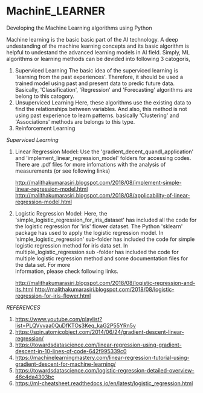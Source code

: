 # MachinE_LEARNER
Developing the Machine Learning algorithms using Python

Machine learning is the basic basic part of the AI technology. A deep undestanding of the machine learning concepts and its basic algorithm is helpful to undestand the advanced learning models in AI field. Simply, ML algorithms or learning methods can be devided into following 3 catogoris,
1. Superviced Learning 
      The basic idea of the superviced learning is 'learning from the past experiences'. Therefore, it should be used a trained 
      model using past and present data to predic future data. Basically, 'Classification', 'Regression' and 'Forecasting'
      algorithms are belong to this catogory.
2. Unsuperviced Learning 
      Here, these algorithms use the existing data to find the relationships between variables. And also, this method is not using
      past experience to learn patterns. basically 'Clustering' and 'Associations' methods are belongs to this type.
3. Reinforcement Learning
      

*Superviced Learning*
1. Linear Regression Model:
   Use the 'gradient_decent_quandl_application' and 'implement_linear_regression_model' folders for accessing codes. There are .pdf 
   files for more infomations with the analysis of measurements (or see following links)

      http://malithakumarasiri.blogspot.com/2018/08/implement-simple-linear-regression-model.html
      http://malithakumarasiri.blogspot.com/2018/08/applicability-of-linear-regression-model.html
                          
2. Logistic Regression Model:
   Here, the 'simple_logistic_regression_for_iris_dataset' has included all the code for the logistic regression for 'iris' 
   flower dataset. The Python 'sklearn' package has used to apply the logistic regression model. In 'simple_logistic_regression'
   sub-folder has included the code for simple logistic regression method for iris data set. In multiple_logistic_regression sub
   -folder has included the code for multiple logistic regression method and some documentation files for the data set. For more  
   information, please check following links.   
   
      http://malithakumarasiri.blogspot.com/2018/08/logistic-regression-and-its.html
      http://malithakumarasiri.blogspot.com/2018/08/logistic-regression-for-iris-flower.html









*REFERENCES*
1. https://www.youtube.com/playlist?list=PLQVvvaa0QuDfKTOs3Keq_kaG2P55YRn5v
2. https://spin.atomicobject.com/2014/06/24/gradient-descent-linear-regression/
3. https://towardsdatascience.com/linear-regression-using-gradient-descent-in-10-lines-of-code-642f995339c0
4. https://machinelearningmastery.com/linear-regression-tutorial-using-gradient-descent-for-machine-learning/
5. https://towardsdatascience.com/logistic-regression-detailed-overview-46c4da4303bc
6. https://ml-cheatsheet.readthedocs.io/en/latest/logistic_regression.html


